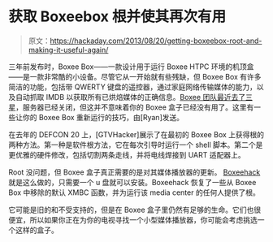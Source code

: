 # 获取 Boxeebox 根并使其再次有用

> 原文：<https://hackaday.com/2013/08/20/getting-boxeebox-root-and-making-it-useful-again/>

三年前发布时，Boxee Box——一款设计用于运行 Boxee HTPC 环境的机顶盒——是一款非常酷的小设备。尽管它从一开始就有些残缺，但 Boxee Box 有许多简洁的功能，包括带 QWERTY 键盘的遥控器，通过家庭网络传输媒体的能力，以及自动抓取 IMDB 以获取所有已烘焙媒体的正确信息。[Boxee 团队最近去了三星](http://www.boxee.tv/)，服务器已经关闭，但这并不意味着你的 Boxee 盒子已经没有用了。这里有一些让你的 Boxee Box 重新运行的技巧，由[Ryan]发送。

在去年的 DEFCON 20 上，[GTVHacker]展示了在最初的 Boxee Box 上获得根的两种方法。第一种是软件根方法，它在每次引导时运行一个 shell 脚本。第二个是更优雅的硬件修改，包括切割两条走线，并将电线焊接到 UART 适配器上。

Root 没问题，但 Boxee 盒子真正需要的是对其媒体播放器的更新。 [Boxeehack](https://github.com/boxeehacks/boxeehack) 就是这么做的，只需要一个 u 盘就可以安装。Boxeehack 恢复了一些从 Boxee Box 中移除的默认 XMBC 函数，并为运行该 media center 的任何人提供了根。

它可能是旧的和不受支持的，但是在 Boxee 盒子里仍然有足够的生命。它们也很便宜，所以如果你正在为你的电视寻找一个小型媒体播放器，你可能会考虑挑选一个这样的盒子。